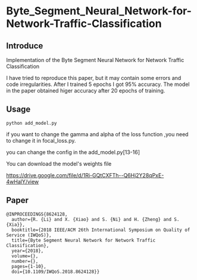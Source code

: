 # Byte_Segment_Neural_Network-for-Network-Traffic-Classification
## Introduce

Implementation  of the Byte Segment Neural Network for Network Traffic Classification

I have tried to reproduce this paper, but it may contain some errors and code irregularities. After I trained 5 epochs I got 95% accuracy. The model in the paper obtained higer accuracy after 20 epochs of training.

## Usage

```
python add_model.py
```

if you want to change the gamma and alpha of the loss function ,you need to change it in focal_loss.py.

you can change the config in the add_model.py[13-16]



You can download the model's weights file

https://drive.google.com/file/d/1Ri-GQtCXFTh--Q6Hj2Y28qPxE-4wHalY/view

## Paper

```
@INPROCEEDINGS{8624128,  
  author={R. {Li} and X. {Xiao} and S. {Ni} and H. {Zheng} and S. {Xia}},  
  booktitle={2018 IEEE/ACM 26th International Symposium on Quality of Service (IWQoS)},   
  title={Byte Segment Neural Network for Network Traffic Classification},   
  year={2018},  
  volume={},  
  number={},  
  pages={1-10},  
  doi={10.1109/IWQoS.2018.8624128}}
```

